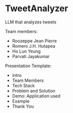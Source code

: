 # TweetAnalyzer
LLM that analyzes tweets


Team members: <br />
- Roozeppe Jean Pierre
- Romero J.H. Hutapea
- Ho Lun Yeung
- Parvati Jayakumar

Presentation Template:
- Intro
- Team Members
- Tech Stack
- Problem and Solution
- Demo: Application used
- Example
- Thank You
  
